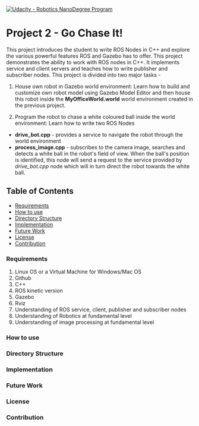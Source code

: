 [![Udacity - Robotics NanoDegree Program](https://s3-us-west-1.amazonaws.com/udacity-robotics/Extra+Images/RoboND_flag.png)](https://classroom.udacity.com/nanodegrees/nd209/dashboard/overview)

# Project 2 - Go Chase It!
This project introduces the student to write ROS Nodes in C++ and explore the various powerful features ROS and Gazebo has to offer. This project demonstrates the ability to work with ROS nodes in C++. It implements service and client servers and teaches how to write publisher and subscriber nodes. This project is divided into two major tasks - 
1. House own robot in Gazebo world environment: Learn how to build and customize own robot model using Gazebo Model Editor and then house this robot inside the **MyOfficeWorld.world** world environment created in the previous project.

2. Program the robot to chase a white coloured ball inside the world environment: Learn how to write two ROS Nodes
+ **drive_bot.cpp** - provides a service to navigate the robot through the world environment
+ **process_image.cpp** - subscribes to the camera image, searches and detects a white ball in the robot's field of view. When the ball's position is identified, this node will send a request to the service provided by _drive_bot.cpp_ node which will in turn direct the robot towards the white ball.


## Table of Contents

   * [Requirements](#requirements)
   * [How to use](#how-to-use)
   * [Directory Structure](#directory-structure)
   * [Implementation](#implementation)
   * [Future Work](#future-work)
   * [License](#license)
   * [Contribution](#contribution)


### Requirements
1. Linux OS or a Virtual Machine for Windows/Mac OS
2. Github
3. C++
4. ROS kinetic version
5. Gazebo
6. Rviz
7. Understanding of ROS service, client, publisher and subscriber nodes
8. Understanding of Robotics at fundamental level
9. Understanding of image processing at fundamental level

### How to use


### Directory Structure


### Implementation


### Future Work


### License


### Contribution
